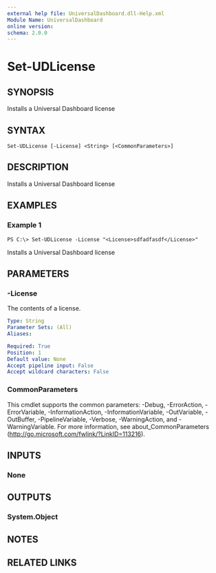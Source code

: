 ```yaml
---
external help file: UniversalDashboard.dll-Help.xml
Module Name: UniversalDashboard
online version: 
schema: 2.0.0
---
```


# Set-UDLicense

## SYNOPSIS
Installs a Universal Dashboard license

## SYNTAX

```
Set-UDLicense [-License] <String> [<CommonParameters>]
```

## DESCRIPTION
Installs a Universal Dashboard license

## EXAMPLES

### Example 1
```
PS C:\> Set-UDLicense -License "<License>sdfadfasdf</License>"
```

Installs a Universal Dashboard license

## PARAMETERS

### -License
The contents of a license.

```yaml
Type: String
Parameter Sets: (All)
Aliases: 

Required: True
Position: 1
Default value: None
Accept pipeline input: False
Accept wildcard characters: False
```

### CommonParameters
This cmdlet supports the common parameters: -Debug, -ErrorAction, -ErrorVariable, -InformationAction, -InformationVariable, -OutVariable, -OutBuffer, -PipelineVariable, -Verbose, -WarningAction, and -WarningVariable. For more information, see about_CommonParameters (http://go.microsoft.com/fwlink/?LinkID=113216).

## INPUTS

### None

## OUTPUTS

### System.Object

## NOTES

## RELATED LINKS

